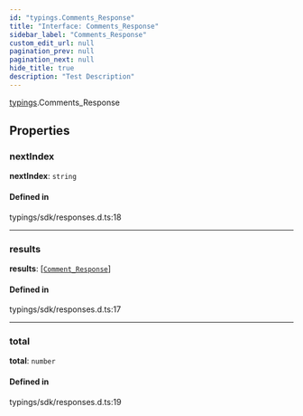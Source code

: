 ```yaml
---
id: "typings.Comments_Response"
title: "Interface: Comments_Response"
sidebar_label: "Comments_Response"
custom_edit_url: null
pagination_prev: null
pagination_next: null
hide_title: true
description: "Test Description"
---
```


[typings](../namespaces/typings.md).Comments_Response

## Properties

### nextIndex

 **nextIndex**: `string`

#### Defined in

typings/sdk/responses.d.ts:18

___

### results

 **results**: [[`Comment_Response`](typings.Comment_Response.md)]

#### Defined in

typings/sdk/responses.d.ts:17

___

### total

 **total**: `number`

#### Defined in

typings/sdk/responses.d.ts:19
